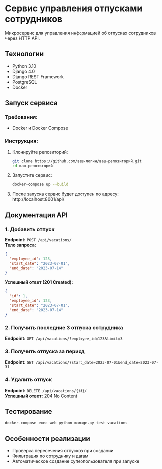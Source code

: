 # Сервис управления отпусками сотрудников

Микросервис для управления информацией об отпусках сотрудников через HTTP API.

## Технологии
- Python 3.10
- Django 4.0
- Django REST Framework
- PostgreSQL
- Docker

## Запуск сервиса

### Требования:
- Docker и Docker Compose

### Инструкция:
1. Клонируйте репозиторий:
   ```bash
   git clone https://github.com/ваш-логин/ваш-репозиторий.git
   cd ваш-репозиторий
   ```

2. Запустите сервис:
   ```bash
   docker-compose up --build
   ```

3. После запуска сервис будет доступен по адресу:  
   http://localhost:8001/api/

## Документация API

### 1. Добавить отпуск
**Endpoint:** `POST /api/vacations/`  
**Тело запроса:**
```json
{
  "employee_id": 123,
  "start_date": "2023-07-01",
  "end_date": "2023-07-14"
}
```

**Успешный ответ (201 Created):**
```json
{
  "id": 1,
  "employee_id": 123,
  "start_date": "2023-07-01",
  "end_date": "2023-07-14"
}
```

### 2. Получить последние 3 отпуска сотрудника
**Endpoint:** `GET /api/vacations/?employee_id=123&limit=3`

### 3. Получить отпуска за период
**Endpoint:** `GET /api/vacations/?start_date=2023-07-01&end_date=2023-07-31`

### 4. Удалить отпуск
**Endpoint:** `DELETE /api/vacations/{id}/`  
**Успешный ответ:** 204 No Content

## Тестирование
```bash
docker-compose exec web python manage.py test vacations
```

## Особенности реализации
- Проверка пересечения отпусков при создании
- Фильтрация по сотруднику и датам
- Автоматическое создание суперпользователя при запуске
